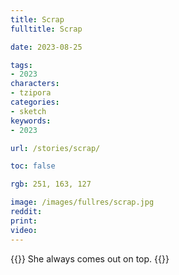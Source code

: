 ```yaml
---
title: Scrap
fulltitle: Scrap

date: 2023-08-25

tags:
- 2023
characters:
- tzipora
categories:
- sketch
keywords:
- 2023

url: /stories/scrap/

toc: false

rgb: 251, 163, 127

image: /images/fullres/scrap.jpg
reddit:
print:
video:
---
```

{{<note caption>}}
She always comes out on top.
{{</note>}}